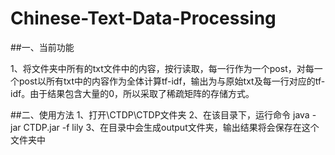 Chinese-Text-Data-Processing
=======

##一、当前功能

1、将文件夹中所有的txt文件中的内容，按行读取，每一行作为一个post，对每一个post以所有txt中的内容作为全体计算tf-idf，输出为与原始txt及每一行对应的tf-idf。由于结果包含大量的0，所以采取了稀疏矩阵的存储方式。

##二、使用方法
1、打开\CTDP\CTDP文件夹
2、在该目录下，运行命令 java -jar CTDP.jar -f lily
3、在目录中会生成output文件夹，输出结果将会保存在这个文件夹中